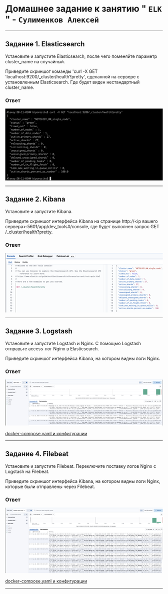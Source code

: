 # Домашнее задание к занятию " `ELK` " - `Сулименков Алексей`

---

## Задание 1. Elasticsearch

Установите и запустите Elasticsearch, после чего поменяйте параметр cluster_name на случайный.

Приведите скриншот команды 'curl -X GET 'localhost:9200/\_cluster/health?pretty', сделанной на сервере с установленным Elasticsearch. Где будет виден нестандартный cluster_name.

### Ответ

![Elasticsearch](https://github.com/biparasite/DB-11-03HW/blob/main/Elasticsearch.png)

---

## Задание 2. Kibana

Установите и запустите Kibana.

Приведите скриншот интерфейса Kibana на странице http://<ip вашего сервера>:5601/app/dev_tools#/console, где будет выполнен запрос GET /\_cluster/health?pretty.

### Ответ

![Kibana](https://github.com/biparasite/DB-11-03HW/blob/main/Kibana.png)

---

## Задание 3. Logstash

Установите и запустите Logstash и Nginx. С помощью Logstash отправьте access-лог Nginx в Elasticsearch.

Приведите скриншот интерфейса Kibana, на котором видны логи Nginx.

### Ответ

![Logstash](https://github.com/biparasite/DB-11-03HW/blob/main/Logstash.png)

[docker-compose.yaml и конфигурации](https://github.com/biparasite/DB-11-03HW/tree/main/docker-compose-elk)

---

## Задание 4. Filebeat

Установите и запустите Filebeat. Переключите поставку логов Nginx с Logstash на Filebeat.

Приведите скриншот интерфейса Kibana, на котором видны логи Nginx, которые были отправлены через Filebeat.

### Ответ

![Filebeat](https://github.com/biparasite/DB-11-03HW/blob/main/filebeat.png)

[docker-compose.yaml и конфигурации](https://github.com/biparasite/DB-11-03HW/tree/main/docker-compose-elk-fb)

---
